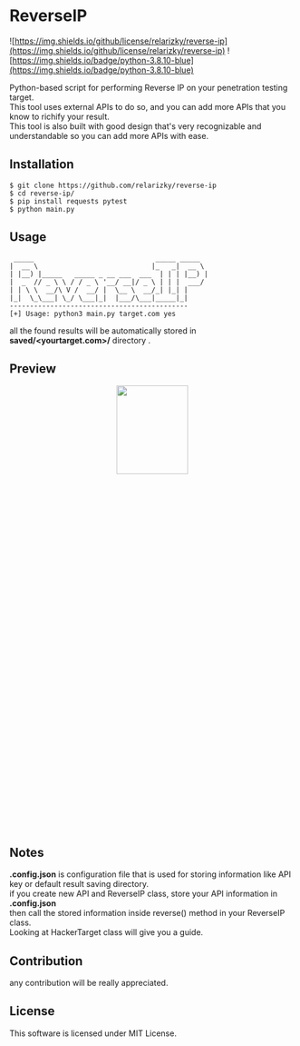 # ReverseIP

![https://img.shields.io/github/license/relarizky/reverse-ip](https://img.shields.io/github/license/relarizky/reverse-ip)
![https://img.shields.io/badge/python-3.8.10-blue](https://img.shields.io/badge/python-3.8.10-blue)

Python-based script for performing Reverse IP on your penetration testing target. <br>
This tool uses external APIs to do so, and you can add more APIs that you know to richify your result. <br>
This tool is also built with good design that's very recognizable and understandable so you can add more APIs with ease.

## Installation
```
$ git clone https://github.com/relarizky/reverse-ip
$ cd reverse-ip/
$ pip install requests pytest
$ python main.py
```

## Usage
```
 _____                              _____ _____
|  __ \                            |_   _|  __ \
| |__) |_____   _____ _ __ ___  ___  | | | |__) |
|  _  // _ \ \ / / _ \ '__/ __|/ _ \ | | |  ___/
| | \ \  __/\ V /  __/ |  \__ \  __/_| |_| |
|_|  \_\___| \_/ \___|_|  |___/\___|_____|_|
--------------------------------------------
[+] Usage: python3 main.py target.com yes
```

all the found results will be automatically stored in __saved/<yourtarget.com>/__ directory .

## Preview
<center><img src="https://github.com/relarizky/reverse-ip/blob/master/screenshot/preview.png?raw=true" height=20% width=50%></center>

## Notes
__.config.json__ is configuration file that is used for storing information like API key or default result saving directory.<br>
if you create new API and ReverseIP class, store your API information in __.config.json__<br>
then call the stored information inside reverse() method in your ReverseIP class.<br>
Looking at HackerTarget class will give you a guide.

## Contribution
any contribution will be really appreciated.

## License
This software is licensed under MIT License.

